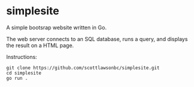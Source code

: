 # simplesite

A simple bootsrap website written in Go.

The web server connects to an SQL database, runs a query, and displays the result on a HTML page.

Instructions:

```
git clone https://github.com/scottlawsonbc/simplesite.git
cd simplesite
go run .
```
